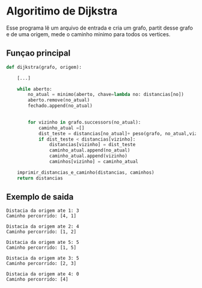 # Algoritimo de Dijkstra
Esse programa lê um arquivo de entrada e cria um grafo, partit desse grafo e de uma origem, mede o caminho minimo para todos os vertices.
## Funçao principal
```python
def dijkstra(grafo, origem):

    [...]

    while aberto:
        no_atual = minimo(aberto, chave=lambda no: distancias[no])
        aberto.remove(no_atual)
        fechado.append(no_atual)
       

        for vizinho in grafo.successors(no_atual):
            caminho_atual =[] 
            dist_teste = distancias[no_atual]+ peso(grafo, no_atual,vizinho) 
            if dist_teste < distancias[vizinho]:
                distancias[vizinho] = dist_teste
                caminho_atual.append(no_atual)
                caminho_atual.append(vizinho)
                caminhos[vizinho] = caminho_atual

    imprimir_distancias_e_caminho(distancias, caminhos)
    return distancias
```
## Exemplo de saida
```
Distacia da origem ate 1: 3
Caminho percorrido: [4, 1] 

Distacia da origem ate 2: 4
Caminho percorrido: [1, 2] 

Distacia da origem ate 5: 5
Caminho percorrido: [1, 5]

Distacia da origem ate 3: 5
Caminho percorrido: [2, 3]

Distacia da origem ate 4: 0
Caminho percorrido: [4]
```